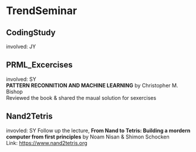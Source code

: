 # TrendSeminar

## CodingStudy
involved: JY



## PRML_Excercises
involved: SY    
**PATTERN RECONNITION AND MACHINE LEARNING** by Christopher M. Bishop  
Reviewed the book & shared the maual solution for sexercises

## Nand2Tetris
invovled: SY 
Follow up the lecture, **From Nand to Tetris: Building a mordern computer from first principles** by Noam Nisan & Shimon Schocken  
Link: <https://www.nand2tetris.org>


